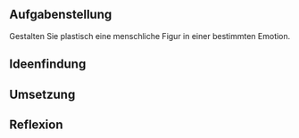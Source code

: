 ## Aufgabenstellung

Gestalten Sie plastisch eine menschliche Figur in einer bestimmten Emotion.

## Ideenfindung

## Umsetzung

## Reflexion
